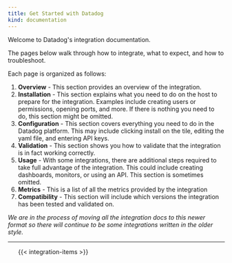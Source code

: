 ```yaml
---
title: Get Started with Datadog
kind: documentation
---
```

Welcome to Datadog's integration documentation.

The pages below walk through how to integrate, what to expect, and how to troubleshoot.

Each page is organized as follows:

1.  **Overview** - This section provides an overview of the integration.
2.  **Installation** - This section explains what you need to do on the host to prepare for the integration. Examples include creating users or permissions, opening ports, and more. If there is nothing you need to do, this section might be omitted.
3.  **Configuration** - This section covers everything you need to do in the Datadog platform. This may include clicking install on the tile, editing the yaml file, and entering API keys.
4.  **Validation** - This section shows you how to validate that the integration is in fact working correctly.
5.  **Usage** - With some integrations, there are additional steps required to take full advantage of the integration. This could include creating dashboards, monitors, or using an API. This section is sometimes omitted.
6.  **Metrics** - This is a list of all the metrics provided by the integration
7.  **Compatibility** - This section will include which versions the integration has been tested and validated on.

*We are in the process of moving all the integration docs to this newer format so there will continue to be some integrations written in the older style.*

-----


<ul class="intlist list-group row">
  {{< integration-items >}}
</ul>



